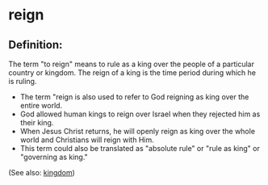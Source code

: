 # reign #

## Definition: ##

The term "to reign" means to rule as a king over the people of a particular country or kingdom. The reign of a king is the time period during which he is ruling.

* The term "reign is also used to refer to God reigning as king over the entire world.
* God allowed human kings to reign over Israel when they rejected him as their king.
* When Jesus Christ returns, he will openly reign as king over the whole world and Christians will reign with Him.
* This term could also be translated as "absolute rule" or "rule as king" or "governing as king."

(See also: [kingdom](../other/kingdom.md))


